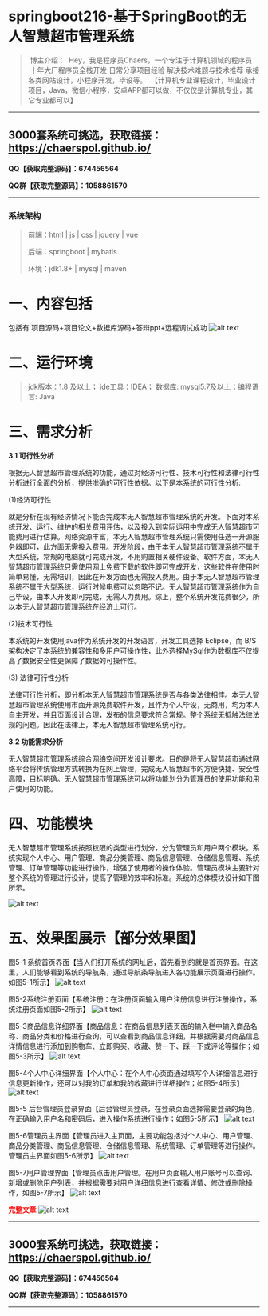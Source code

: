 # springboot216-基于SpringBoot的无人智慧超市管理系统


>  博主介绍：
>  Hey，我是程序员Chaers，一个专注于计算机领域的程序员
>  十年大厂程序员全栈开发‍ 日常分享项目经验 解决技术难题与技术推荐 承接各类网站设计，小程序开发，毕设等。
>  【计算机专业课程设计，毕业设计项目，Java，微信小程序，安卓APP都可以做，不仅仅是计算机专业，其它专业都可以】

<hr>

## 3000套系统可挑选，获取链接：https://chaerspol.github.io/

<p size="5" color="red"><b>QQ【获取完整源码】：674456564</b></p>

<p size="5" color="red"><b>QQ群【获取完整源码】：1058861570</b></p>

<hr>

### 系统架构

> 前端：html | js | css | jquery | vue
>
> 后端：springboot | mybatis
> 
> 环境：jdk1.8+ | mysql | maven

# 一、内容包括
包括有  项目源码+项目论文+数据库源码+答辩ppt+远程调试成功
![alt text](images/image.png)

# 二、运行环境

> jdk版本：1.8 及以上； ide工具：IDEA； 数据库: mysql5.7及以上；编程语言: Java

# 三、需求分析

**3.1 可行性分析**

根据无人智慧超市管理系统的功能，通过对经济可行性、技术可行性和法律可行性分析进行全面的分析，提供准确的可行性依据。以下是本系统的可行性分析:

(1)经济可行性

就是分析在现有经济情况下能否完成本无人智慧超市管理系统的开发。下面对本系统开发、运行、维护的相关费用评估，以及投入到实际运用中完成无人智慧超市可能费用进行估算。网络资源丰富，本无人智慧超市管理系统只需使用任选一开源服务器即可，此方面无需投入费用。开发阶段，由于本无人智慧超市管理系统不属于大型系统，常规的电脑就可完成开发，不用购置相关硬件设备。软件方面，本无人智慧超市管理系统只需使用网上免费下载的软件即可完成开发，这些软件在使用时简单易懂，无需培训，因此在开发方面也无需投入费用。由于本无人智慧超市管理系统不属于大型系统，运行时候电费可以忽略不记。无人智慧超市管理系统作为自己毕设，由本人开发即可完成，无需人力费用。综上，整个系统开发花费很少，所以本无人智慧超市管理系统在经济上可行。

(2)技术可行性

本系统的开发使用java作为系统开发的开发语言，开发工具选择 Eclipse，而 B/S架构决定了本系统的兼容性和多用户可操作性，此外选择MySql作为数据库不仅提高了数据安全性更保障了数据的可操作性。

(3) 法律可行性分析

法律可行性分析，即分析本无人智慧超市管理系统是否与各类法律相悖。本无人智慧超市管理系统使用市面开源免费软件开发，且作为个人毕设，无商用，均为本人自主开发，并且页面设计合理，发布的信息要求符合常规。整个系统无抵触法律法规的问题。因此在法律上，本无人智慧超市管理系统可行。

**3.2 功能需求分析** 

无人智慧超市管理系统综合网络空间开发设计要求。目的是将无人智慧超市通过网络平台将传统管理方式转换为在网上管理，完成无人智慧超市的方便快捷、安全性高障，目标明确。无人智慧超市管理系统可以将功能划分为管理员的使用功能和用户使用的功能。

# 四、功能模块

无人智慧超市管理系统按照权限的类型进行划分，分为管理员和用户两个模块。系统实现个人中心、用户管理、商品分类管理、商品信息管理、仓储信息管理、系统管理、订单管理等功能进行操作，增强了使用者的操作体验。管理员模块主要针对整个系统的管理进行设计，提高了管理的效率和标准。系统的总体模块设计如下图所示。

![alt text](images/image-2.png)

# 五、效果图展示【部分效果图】

图5-1 系统首页界面【当人们打开系统的网址后，首先看到的就是首页界面。在这里，人们能够看到系统的导航条，通过导航条导航进入各功能展示页面进行操作。如图5-1所示】
![alt text](images/image-3.png)

图5-2系统注册页面【系统注册：在注册页面输入用户注册信息进行注册操作，系统注册页面如图5-2所示】
![alt text](images/image-4.png)

图5-3商品信息详细界面【商品信息：在商品信息列表页面的输入栏中输入商品名称、商品分类和价格进行查询，可以查看到商品信息详细，并根据需要对商品信息详情信息进行添加到购物车、立即购买、收藏、赞一下、踩一下或评论等操作；如图5-3所示】
![alt text](images/image-5.png)

图5-4个人中心详细界面【个人中心：在个人中心页面通过填写个人详细信息进行信息更新操作，还可以对我的订单和我的收藏进行详细操作；如图5-4所示】
![alt text](images/image-6.png)

图5-5 后台管理员登录界面【后台管理员登录，在登录页面选择需要登录的角色，在正确输入用户名和密码后，进入操作系统进行操作；如图5-5所示】
![alt text](images/image-7.png)

图5-6管理员主界面【管理员进入主页面，主要功能包括对个人中心、用户管理、商品分类管理、商品信息管理、仓储信息管理、系统管理、订单管理等进行操作。管理员主界面如图5-6所示】
![alt text](images/image-8.png)

图5-7用户管理界面【管理员点击用户管理。在用户页面输入用户账号可以查询、新增或删除用户列表，并根据需要对用户详细信息进行查看详情、修改或删除操作，如图5-7所示】
![alt text](images/image-9.png)

 <font  color="red"><b>完整文章</b></font>
 ![alt text](images/image-1.png)

 <hr>

## 3000套系统可挑选，获取链接：https://chaerspol.github.io/

<p size="5" color="red"><b>QQ【获取完整源码】：674456564</b></p>

<p size="5" color="red"><b>QQ群【获取完整源码】：1058861570</b></p>

<hr>